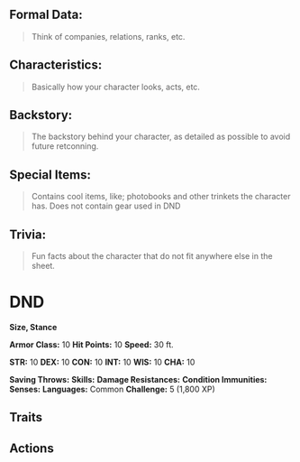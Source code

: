 ## Formal Data:
> Think of companies, relations, ranks, etc.

## Characteristics:
> Basically how your character looks, acts, etc.

## Backstory:
> The backstory behind your character, as detailed as possible to avoid future retconning.

## Special Items:
> Contains cool items, like; photobooks and other trinkets the character has.
> Does not contain gear used in DND

## Trivia:
> Fun facts about the character that do not fit anywhere else in the sheet.

# DND
**Size, Stance**

**Armor Class:** 10
**Hit Points:** 10
**Speed:** 30 ft.

**STR:** 10
**DEX:** 10
**CON:** 10
**INT:** 10
**WIS:** 10
**CHA:** 10

**Saving Throws:** 
**Skills:** 
**Damage Resistances:** 
**Condition Immunities:** 
**Senses:** 
**Languages:** Common
**Challenge:** 5 (1,800 XP)

## Traits

## Actions